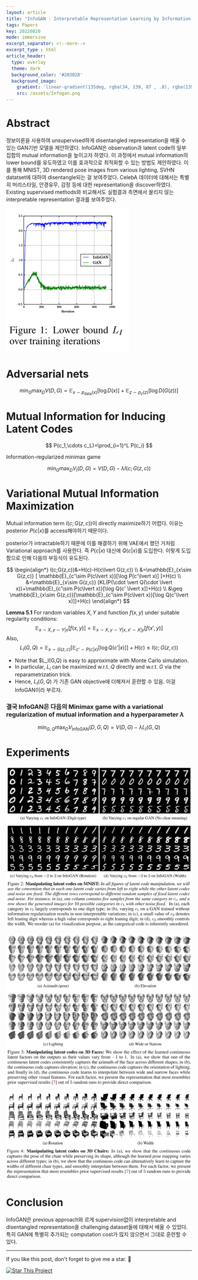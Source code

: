 ```yaml
---
layout: article
title: "InfoGAN : Interpretable Representation Learning by Information Maximizing Generative Adversarial Nets"
tags: Papers
key: 20220820
mode: immersive
excerpt_separator: <!--more-->
excerpt_type : html
article_header:
  type: overlay
  theme: dark
  background_color: '#203028'
  background_image:
    gradient: 'linear-gradient(135deg, rgba(34, 139, 87 , .8), rgba(139, 34, 139, .8))'
    src: /assets/Infogan.png
---
```


# Abstract

정보이론을 사용하여 unsupervised하게 disentangled representation을 배울 수 있는 GAN기반 모델을 제안하였다. InfoGAN은 observation과 latent code의 일부 집합의 mutual information을 높이고자 하였다. 이 과정에서 mutual information의 lower bound를 유도하였고 이를 효과적으로 최적화할 수 있는 방법도 제안하였다. 이를 통해 MNIST, 3D rendered pose images from various lighting, SVHN datatset에 대하여 disentangle되는 걸 보여주었다. CelebA 데이터에 대해서는 특별히 머리스타일, 안경유무, 감정 등에 대한 representation을 discover하였다. Existing supervised methods와 비교해서도 실험결과 측면에서 꿀리지 않는 interpretable representation 결과를 보여주었다.

![infogan_lower](/assets/infogan_lower.png)

<!--more-->

# Adversarial nets

$$
\min_{G} \max_{D} V(D,G)=\mathbb{E}_{x\sim p_{\text{data}}(x)}[\log D(x)] + \mathbb{E}_{z\sim p_z(z)}[\log D(G(z))]
$$

# Mutual Information for Inducing Latent Codes

$$
P(c_1,\cdots c_L)=\prod_{i=1}^L P(c_i)
$$

Information-regularized minimax game

$$
\min_G \max_D V_I(D,G) = V(D,G)-\lambda I(c;G(z,c))
$$


# Variational Mutual Information Maximization

Mutual information term $I(c;G(z,c))$이 directly maximize하기 어렵다. 이유는 posterior $P(c\lvert x)$를 access해야하기 때문이다.

posterior가 intractable하기 때문에 이를 해결하기 위해 VAE에서 했던 거처럼 Variational approach를 사용한다. 즉 $P(c\lvert x)$ 대신에 $Q(c\lvert x)$를 도입한다. 이렇게 도입함으로 인해 다음의 부등식이 유도된다.

$$
\begin{align*}
I(c;G(z,c))&=H(c)-H(c\lvert G(z,c)) \\
           &=\mathbb{E}_{x\sim G(z,c)} [ \mathbb{E}_{c'\sim P(c\lvert x)}[\log P(c'\lvert x)] ]+H(c) \\
           &=\mathbb{E}_{x\sim G(z,c)} [KL(P(\cdot \vert Q(\cdot \lvert x))+\mathbb{E}_{c'\sim P(c\lvert x)}[\log Q(c' \lvert x]]+H(c) \\
           &\geq \mathbb{E}_{x\sim G(z,c)}[\mathbb{E}_{c'\sim P(c\lvert x)}[\log Q(c'\lvert x)]]+H(c) 
\end{align*}
$$

**Lemma 5.1** For random variables $X,Y$ and function $f(x,y)$ under suitable regularity conditions: 
$$
\mathbb{E}_{x\sim X, y\sim Y\lvert x} [f(x,y)] = \mathbb{E}_{x\sim X, y\sim Y\lvert x, x'\sim X\lvert y} [f(x',y)]
$$
Also,
$$
L_I(G,Q)=\mathbb{E}_{x\sim G(z,c)}[\mathbb{E}_{c'\sim P(c\lvert x)}[\log Q(c'\lvert x)]]+H(c) \leq I(c;G(z,c))
$$

- Note that $L_I(G,Q) is easy to approximate with Monte Carlo simulation.
- In particular, $L_i$ can be maximized w.r.t. $Q$ directly and w.r.t. $G$ via the reparametrization trick.
- Hence, $L_I(G,Q)$ 가 기존 GAN objective에 더해져서 훈련할 수 있음. 이걸 InfoGAN이라 부르자.

### 결국 InfoGAN은 다음의 Minimax game with a variational regularization of mutual information and a hyperparameter $\lambda$

$$
\min_{G,Q} \max_{D} V_{\mathrm{InfoGAN}}(D,G,Q) = V(D,G)-\lambda L_I(G,Q)
$$




# Experiments

![infogan_exp1](/assets/infogan_exp1.png)

![infogan_exp2](/assets/infogan_exp2.png)

![infogan_exp3](/assets/infogan_exp3.png)





# Conclusion

InfoGAN은 previous approach와 르게 supervision없이 interpretable and disentangled representation을 challenging dataset들에 대해서 배울 수 있었다. 특히 GAN에 특별히 추가되는 computation cost가 많지 않으면서 그대로 훈련할 수 있다.

---

If you like this post, don't forget to give me a star. :star2:

[![Star This Project](https://img.shields.io/github/stars/hscho100/hscho100.github.io.svg?label=Stars&style=social)](https://github.com/hscho100/hscho100.github.io/)

